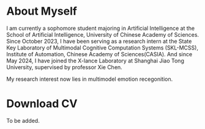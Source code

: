 # About Myself
I am currently a sophomore student majoring in Artificial Intelligence at the School of Artificial Intelligence, University of Chinese Academy of Sciences. Since October 2023, I have been serving as a research intern at the State Key Laboratory of Multimodal Cognitive Computation Systems (SKL-MCSS), Institute of Automation, Chinese Academy of Sciences(CASIA). And since May 2024, I have joined the X-lance Laboratory at Shanghai Jiao Tong University, supervised by professor Xie Chen.

My research interest now lies in multimodel emotion recegonition.

# Download CV

To be added.